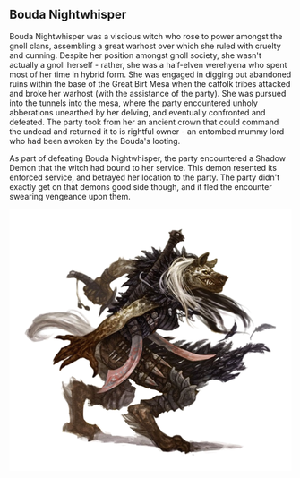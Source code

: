 ## Bouda Nightwhisper

Bouda Nightwhisper was a viscious witch who rose to power amongst the gnoll clans, assembling a great warhost over which she ruled with cruelty and cunning.
Despite her position amongst gnoll society, she wasn't actually a gnoll herself - rather, she was a half-elven werehyena who spent most of her time in hybrid form. She was engaged in digging out abandoned ruins within the base of the Great Birt Mesa when the catfolk tribes attacked and broke her warhost (with the assistance of the party). 
She was pursued into the tunnels into the mesa, where the party encountered unholy abberations unearthed by her delving, and eventually confronted and defeated. The party took from her an ancient crown that could command the undead and returned it to is rightful owner - an entombed mummy lord who had been awoken by the Bouda's looting. 

As part of defeating Bouda Nightwhisper, the party encountered a Shadow Demon that the witch had bound to her service. This demon resented its enforced service, and betrayed her location to the party. The party didn't exactly get on that demons good side though, and it fled the encounter swearing vengeance upon them. 

![tokenimage]


[tokenimage]: /NPCs/NPCArt/GnollWitch.png

